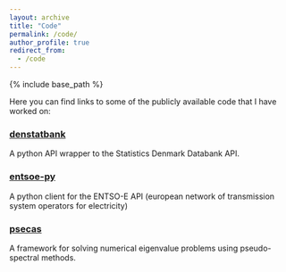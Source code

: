 ```yaml
---
layout: archive
title: "Code"
permalink: /code/
author_profile: true
redirect_from:
  - /code
---
```


{% include base_path %}

Here you can find links to some of the publicly available code that I have worked on:

### [denstatbank](https://github.com/gmohandas/denstatbank)

A python API wrapper to the Statistics Denmark Databank API.

### [entsoe-py](https://github.com/EnergieID/entsoe-py)
A python client for the ENTSO-E API (european network of transmission system operators for electricity)

### [psecas](https://github.com/tberlok/psecas)
A framework for solving numerical eigenvalue problems using pseudo-spectral methods.
